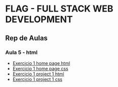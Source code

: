 # FLAG - FULL STACK WEB DEVELOPMENT
## Rep de Aulas
### Aula 5 - html

- [Exercicio 1 home page html](/html/aula5/ex1/home.html)
- [Exercicio 1 home page css](/html/aula5/ex1/css/home_styles.css)
- [Exercicio 1 project 1 html](/html/aula5/ex1/project1.html)
- [Exercicio 1 project 1 css](/html/aula5/ex1/css/project1_styles.css)




